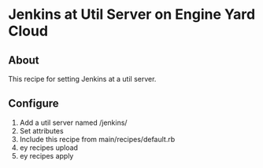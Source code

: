 Jenkins at Util Server on Engine Yard Cloud
============================

About
------
This recipe for setting Jenkins at a util server.


Configure
---------

1. Add a util server named /jenkins/
2. Set attributes 
3. Include this recipe from main/recipes/default.rb
4. ey recipes upload
5. ey recipes apply
